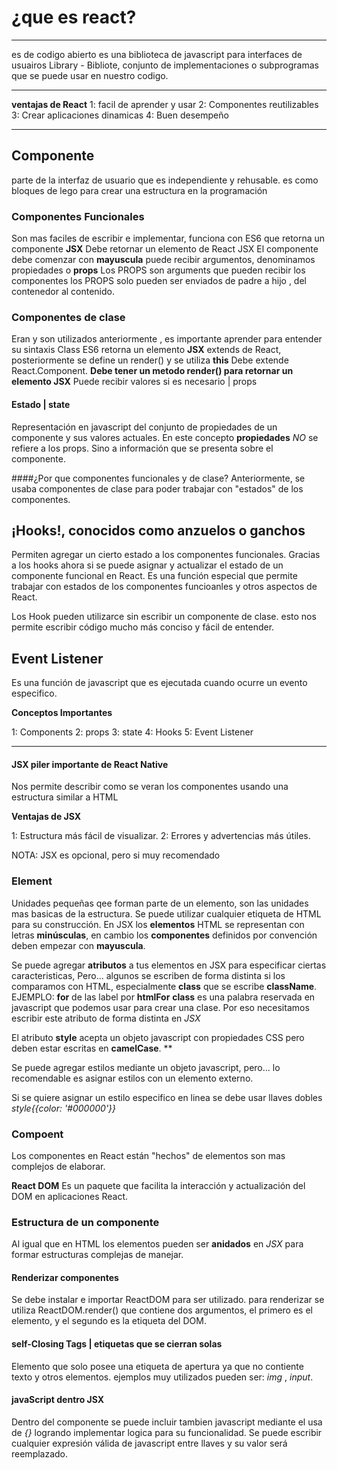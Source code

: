 # ¿que es react?

---

es de codigo abierto es una biblioteca de javascript para interfaces de usuairos
Library - Bibliote, conjunto de implementaciones o subprogramas que se puede usar en nuestro codigo.

---

**ventajas de React**
1: facil de aprender y usar
2: Componentes reutilizables
3: Crear aplicaciones dinamicas
4: Buen desempeño

---

## Componente

parte de la interfaz de usuario que es independiente y rehusable. es como bloques de lego para crear una estructura en la programación

### Componentes Funcionales

Son mas faciles de escribir e implementar, funciona con ES6 que retorna un componente **JSX**
Debe retornar un elemento de React JSX
El componente debe comenzar con **mayuscula**
puede recibir argumentos, denominamos propiedades o **props**
Los PROPS son arguments que pueden recibir los componentes
los PROPS solo pueden ser enviados de padre a hijo , del contenedor al contenido.

### Componentes de clase

Eran y son utilizados anteriormente , es importante aprender para entender su sintaxis
Class ES6 retorna un elemento **JSX** extends de React, posteriormente se define un render() y se utiliza **this**
Debe extende React.Component.
**Debe tener un metodo render() para retornar un elemento JSX**
Puede recibir valores si es necesario | props

#### Estado | state

Representación en javascript del conjunto de propiedades de un componente y sus valores actuales.
En este concepto **propiedades** _NO_ se refiere a los props.
Sino a información que se presenta sobre el componente.

####¿Por que componentes funcionales y de clase?
Anteriormente, se usaba componentes de clase para poder trabajar con "estados" de los componentes.

## ¡Hooks!, conocidos como anzuelos o ganchos

Permiten agregar un cierto estado a los componentes funcionales. Gracias a los hooks ahora si se puede asignar y actualizar el estado de un componente funcional en React.
Es una función especial que permite trabajar con estados de los componentes funcioanles y otros aspectos de React.

Los Hook pueden utilizarce sin escribir un componente de clase. esto nos permite escribir código mucho más conciso y fácil de entender.

## Event Listener

Es una función de javascript que es ejecutada cuando ocurre un evento especifico.

**Conceptos Importantes**

1: Components
2: props
3: state
4: Hooks
5: Event Listener

---

#### JSX piler importante de React Native

Nos permite describir como se veran los componentes usando una estructura similar a HTML

**Ventajas de JSX**

1: Estructura más fácil de visualizar.
2: Errores y advertencias más útiles.

NOTA: JSX es opcional, pero si muy recomendado

### Element

Unidades pequeñas qee forman parte de un elemento, son las unidades mas basicas de la estructura. Se puede utilizar cualquier etiqueta de HTML para su construcción.
En JSX los **elementos** HTML se representan con letras **minúsculas**, en cambio los **componentes** definidos por convención deben empezar con **mayuscula**.

Se puede agregar **atributos** a tus elementos en JSX para especificar ciertas caracteristicas, Pero... algunos se escriben de forma distinta si los comparamos con HTML, especialmente **class** que se escribe **className**.
EJEMPLO: **for** de las label por **htmlFor**
**class** es una palabra reservada en javascript que podemos usar para crear una clase. Por eso necesitamos escribir este atributo de forma distinta en _JSX_

El atributo **style** acepta un objeto javascript con propiedades CSS pero deben estar escritas en **camelCase**. \*\*

Se puede agregar estilos mediante un objeto javascript, pero... lo recomendable es asignar estilos con un elemento externo.

Si se quiere asignar un estilo especifico en linea se debe usar llaves dobles _style{{color: '#000000'}}_

### Compoent

Los componentes en React están "hechos" de elementos son mas complejos de elaborar.

**React DOM**
Es un paquete que facilita la interacción y actualización del DOM en aplicaciones React.

### Estructura de un componente

Al igual que en HTML los elementos pueden ser **anidados** en _JSX_ para formar estructuras complejas de manejar.

#### Renderizar componentes

Se debe instalar e importar ReactDOM para ser utilizado.
para renderizar se utiliza ReactDOM.render() que contiene dos argumentos, el primero es el elemento, y el segundo es la etiqueta del DOM.

#### self-Closing Tags | etiquetas que se cierran solas

Elemento que solo posee una etiqueta de apertura ya que no contiente texto y otros elementos. ejemplos muy utilizados pueden ser: _img_ , _input_.

#### javaScript dentro JSX

Dentro del componente se puede incluir tambien javascript mediante el usa de _{}_ logrando implementar logica para su funcionalidad. Se puede escribir cualquier expresión válida de javascript entre llaves y su valor será reemplazado.
